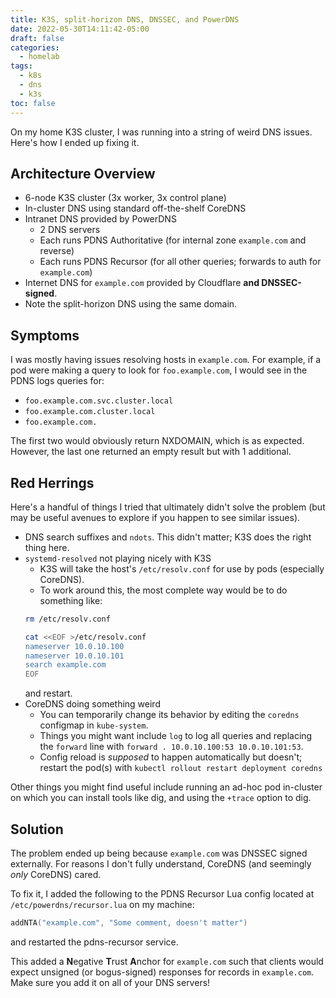 ```yaml
---
title: K3S, split-horizon DNS, DNSSEC, and PowerDNS
date: 2022-05-30T14:11:42-05:00
draft: false
categories:
  - homelab
tags:
  - k8s
  - dns
  - k3s
toc: false
---
```


On my home K3S cluster, I was running into a string of weird DNS issues. Here's how I ended up fixing it.

## Architecture Overview

- 6-node K3S cluster (3x worker, 3x control plane)
- In-cluster DNS using standard off-the-shelf CoreDNS
- Intranet DNS provided by PowerDNS
    - 2 DNS servers
    - Each runs PDNS Authoritative (for internal zone `example.com` and reverse)
    - Each runs PDNS Recursor (for all other queries; forwards to auth for `example.com`)
- Internet DNS for `example.com` provided by Cloudflare **and DNSSEC-signed**.
- Note the split-horizon DNS using the same domain.

## Symptoms

I was mostly having issues resolving hosts in `example.com`. For example, if a pod were making a query to look for
`foo.example.com`, I would see in the PDNS logs queries for:
- `foo.example.com.svc.cluster.local`
- `foo.example.com.cluster.local`
- `foo.example.com.`

The first two would obviously return NXDOMAIN, which is as expected. However, the last one returned an empty result but with 1 additional.

## Red Herrings

Here's a handful of things I tried that ultimately didn't solve the problem (but may be useful avenues to explore
if you happen to see similar issues).

- DNS search suffixes and `ndots`. This didn't matter; K3S does the right thing here.
- `systemd-resolved` not playing nicely with K3S
    - K3S will take the host's `/etc/resolv.conf` for use by pods (especially CoreDNS).
    - To work around this, the most complete way would be to do something like:
    ```bash
    rm /etc/resolv.conf

    cat <<EOF >/etc/resolv.conf
    nameserver 10.0.10.100
    nameserver 10.0.10.101
    search example.com
    EOF
    ```
    and restart.
- CoreDNS doing something weird
    - You can temporarily change its behavior by editing the `coredns` configmap in `kube-system`.
    - Things you might want include `log` to log all queries and replacing the `forward` line with `forward . 10.0.10.100:53 10.0.10.101:53`.
    - Config reload is *supposed* to happen automatically but doesn't; restart the pod(s) with `kubectl rollout restart deployment coredns`

Other things you might find useful include running an ad-hoc pod in-cluster on which you can install tools like dig, and using the `+trace` option to dig.

## Solution

The problem ended up being because `example.com` was DNSSEC signed externally. For reasons I don't fully understand, CoreDNS (and seemingly *only* CoreDNS) cared.

To fix it, I added the following to the PDNS Recursor Lua config located at `/etc/powerdns/recursor.lua` on my machine:

```lua
addNTA("example.com", "Some comment, doesn't matter")
```

and restarted the pdns-recursor service.

This added a **N**egative **T**rust **A**nchor for `example.com` such that clients would expect unsigned (or bogus-signed) responses for records in `example.com`. Make sure you add it on all of your DNS servers!
